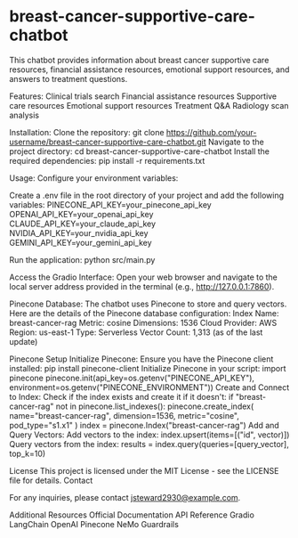 # breast-cancer-supportive-care-chatbot
This chatbot provides information about breast cancer supportive care resources, financial assistance resources, emotional support resources, and answers to treatment questions.

Features:
Clinical trials search
Financial assistance resources
Supportive care resources
Emotional support resources
Treatment Q&A
Radiology scan analysis

Installation:
Clone the repository: git clone https://github.com/your-username/breast-cancer-supportive-care-chatbot.git
Navigate to the project directory: cd breast-cancer-supportive-care-chatbot
Install the required dependencies: pip install -r requirements.txt

Usage:
Configure your environment variables:

Create a .env file in the root directory of your project and add the following variables:
PINECONE_API_KEY=your_pinecone_api_key 
OPENAI_API_KEY=your_openai_api_key 
CLAUDE_API_KEY=your_claude_api_key 
NVIDIA_API_KEY=your_nvidia_api_key 
GEMINI_API_KEY=your_gemini_api_key

Run the application: python src/main.py

Access the Gradio Interface:
Open your web browser and navigate to the local server address provided in the terminal (e.g., http://127.0.0.1:7860).

Pinecone Database:
The chatbot uses Pinecone to store and query vectors. Here are the details of the Pinecone database configuration:
Index Name: breast-cancer-rag
Metric: cosine
Dimensions: 1536
Cloud Provider: AWS
Region: us-east-1
Type: Serverless
Vector Count: 1,313 (as of the last update)

Pinecone Setup
Initialize Pinecone:
Ensure you have the Pinecone client installed: pip install pinecone-client
Initialize Pinecone in your script: import pinecone
pinecone.init(api_key=os.getenv("PINECONE_API_KEY"), environment=os.getenv("PINECONE_ENVIRONMENT"))
Create and Connect to Index:
Check if the index exists and create it if it doesn't: if "breast-cancer-rag" not in pinecone.list_indexes(): pinecone.create_index( name="breast-cancer-rag", dimension=1536, metric="cosine", pod_type="s1.x1" ) index = pinecone.Index("breast-cancer-rag")
Add and Query Vectors:
Add vectors to the index: index.upsert(items=[("id", vector)])
Query vectors from the index: results = index.query(queries=[query_vector], top_k=10)

License
This project is licensed under the MIT License - see the LICENSE file for details.
Contact

For any inquiries, please contact jsteward2930@example.com.

Additional Resources
Official Documentation
API Reference
Gradio
LangChain
OpenAI
Pinecone
NeMo Guardrails
